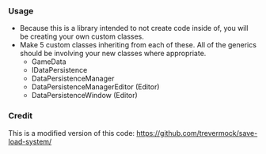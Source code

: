﻿### Usage

- Because this is a library intended to not create code inside of, you will be creating your own custom classes.
- Make 5 custom classes inheriting from each of these. All of the generics should be involving your new classes where appropriate.
  - GameData
  - IDataPersistence
  - DataPersistenceManager
  - DataPersistenceManagerEditor (Editor)
  - DataPersistenceWindow (Editor)


### Credit
This is a modified version of this code: https://github.com/trevermock/save-load-system/
